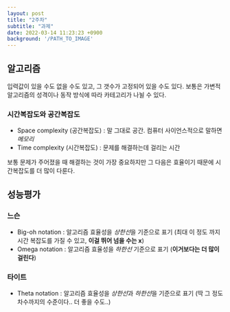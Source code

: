 ```yaml
---
layout: post
title: "2주차"
subtitle: "과제"
date: 2022-03-14 11:23:23 +0900
background: '/PATH_TO_IMAGE'
---
```


## 알고리즘

입력값이 있을 수도 없을 수도 있고, 그 갯수가 고정되어 있을 수도 있다. 보통은 가변적 알고리즘의 성격이나 동작 방식에 따라 카테고리가 나뉠 수 있다.

 ### 시간복잡도와 공간복잡도 

 * Space complexity (공간복잡도) : 말 그대로 공간. 컴퓨터 사이언스적으로 말하면 *메모리*
 * Time complexity (시간복잡도) : 문제를 해결하는데 걸리는 시간

 보통 문제가 주어졌을 때 해결하는 것이 가장 중요하지만 그 다음은 효율이기 때문에 시간복잡도를 더 많이 다룬다. 

 ## 성능평가
  ### 느슨

  * Big-oh notation : 알고리즘 효율성을 *상한선*을 기준으로 표기 (최대 이 정도 까지 시간 복잡도를 가질 수 있고, **이걸 뛰어 넘을 수는 x**)
  * Omega notation : 알고리즘 효율성을 *하한선* 기준으로 표기 (**이거보다는 더 많이 걸린다**)

  ### 타이트
  * Theta notation : 알고리즘 효율성을 *상한선*과 *하한선*을 기준으로 표기 (딱 그 정도 차수까지의 수준이다.. 더 좋을 수도..)